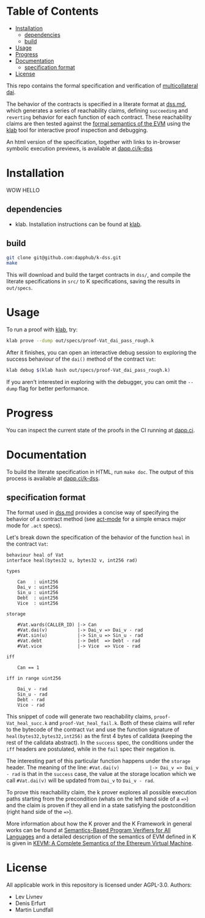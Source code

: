 Table of Contents
=================

   * [Installation](#installation)
      * [dependencies](#dependencies)
      * [build](#build)
   * [Usage](#usage)
   * [Progress](#progress)
   * [Documentation](#documentation)
      * [specification format](#specification-format)
   * [License](#license)

This repo contains the formal specification and verification of [multicollateral dai](https://github.com/makerdao/dss).

The behavior of the contracts is specified in a literate format at [dss.md](src/dss.md), which generates a series of reachability claims, defining `succeeding` and `reverting` behavior for each function of each contract. These reachability claims are then tested against the [formal semantics of the EVM](https://github.com/kframework/evm-semantics) using the [klab](https://github.com/dapphub/klab) tool for interactive proof inspection and debugging.

An html version of the specification, together with links to in-browser symbolic execution previews, is available at [dapp.ci/k-dss](https://dapp.ci/k-dss)

# Installation
WOW HELLO
## dependencies
* klab. Installation instructions can be found at [klab](https://github.com/dapphub/klab).

## build
```sh
git clone git@github.com:dapphub/k-dss.git
make
```

This will download and build the target contracts in `dss/`, and compile the literate specifications in `src/` to K specifications, saving the results in `out/specs`.

# Usage

To run a proof with [klab](https://github.com/dapphub/klab), try:

```sh
klab prove --dump out/specs/proof-Vat_dai_pass_rough.k
```

After it finishes, you can open an interactive debug session to exploring the success behaviour of the `dai()` method of the contract `Vat`:

```sh
klab debug $(klab hash out/specs/proof-Vat_dai_pass_rough.k)
```

If you aren't interested in exploring with the debugger, you can omit the `--dump` flag for better performance.

# Progress

You can inspect the current state of the proofs in the CI running at [dapp.ci](https://dapp.ci/k-dss).

# Documentation

To build the literate specification in HTML, run `make doc`. The output of this process is available at [dapp.ci/k-dss](https://dapp.ci/k-dss).

## specification format
The format used in [dss.md](src/dss.md) provides a concise way of specifying the behavior of a contract method (see [act-mode](https://github.com/livnev/act-mode) for a simple emacs major mode for `.act` specs).

Let's break down the specification of the behavior of the function `heal` in the contract `Vat`:

```act
behaviour heal of Vat
interface heal(bytes32 u, bytes32 v, int256 rad)

types

    Can   : uint256
    Dai_v : uint256
    Sin_u : uint256
    Debt  : uint256
    Vice  : uint256

storage

    #Vat.wards(CALLER_ID) |-> Can
    #Vat.dai(v)           |-> Dai_v => Dai_v - rad
    #Vat.sin(u)           |-> Sin_u => Sin_u - rad
    #Vat.debt             |-> Debt  => Debt - rad
    #Vat.vice             |-> Vice  => Vice - rad

iff

    Can == 1

iff in range uint256

    Dai_v - rad
    Sin_u - rad
    Debt - rad
    Vice - rad
```

This snippet of code will generate two reachability claims, `proof-Vat_heal_succ.k` and `proof-Vat_heal_fail.k`. Both of these claims will refer to the bytecode of the contract `Vat` and use the function signature of `heal(bytes32,bytes32,int256)` as the first 4 bytes of calldata (keeping the rest of the calldata abstract). In the `success` spec, the conditions under the `iff` headers are postulated, while in the `fail` spec their negation is.

The interesting part of this particular function happens under the `storage` header. The meaning of the line:
`#Vat.dai(v)           |-> Dai_v => Dai_v - rad`
is that in the `success` case, the value at the storage location which we call `#Vat.dai(v)` will be updated from `Dai_v` to `Dai_v - rad`.

To prove this reachability claim, the k prover explores all possible execution paths starting from the precondition (whats on the left hand side of a `=>`) and the claim is proven if they all end in a state satisfying the postcondition (right hand side of the `=>`).

More information about how the K prover and the K Framework in general works can be found at [Semantics-Based Program Verifiers for All Languages](http://fsl.cs.illinois.edu/FSL/papers/2016/stefanescu-park-yuwen-li-rosu-2016-oopsla/stefanescu-park-yuwen-li-rosu-2016-oopsla-public.pdf) and a detailed description of the semantics of EVM defined in K is given in [KEVM: A Complete Semantics of the Ethereum Virtual Machine](https://www.ideals.illinois.edu/handle/2142/97207).

# License
All applicable work in this repository is licensed under AGPL-3.0. Authors:
* Lev Livnev
* Denis Erfurt
* Martin Lundfall
